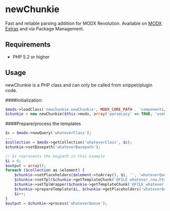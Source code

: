 newChunkie
==========

Fast and reliable parsing addition for MODX Revolution. Available on [MODX Extras](http://modx.com/extras/package/newchunkie) and via Package Management.

Requirements
-----------

* PHP 5.2 or higher

Usage
-----

newChunkie is a PHP class and can only be called from snippet/plugin code.

####Initialization:

```php
$modx->loadClass('newchunkie.newChunkie', MODX_CORE_PATH . 'components/newchunkie/model/', true, true);
$chunkie = new newChunkie($this->modx, array('parseLazy' => TRUE, 'useCorePath' => TRUE));
```

####Prepare/process the templates

```php
$c = $modx->newQuery('whateverClass');
...
$collection = $modx->getCollection('whateverClass', $c);
$chunkie->setBasepath('whateverBasepath');

// $i represents the keypath in this example
$i = 0;
$output = array();
foreach ($collection as &element) {
	$chunkie->setPlaceholders($element->toArray(), $i, '', 'whateverQueue');
	$chunkie->setTpl($chunkie->getTemplateChunk('@FILE whatever.row.html'));
	$chunkie->setTplWrapper($chunkie->getTemplateChunk('@FILE whatever.outer.html'));
	$chunkie->prepareTemplate($i, $chunkie->getPlaceholders('whateverQueue'), 'whateverQueue');
	$i++;
}
$output = $chunkie->process('whateverQueue');
```
